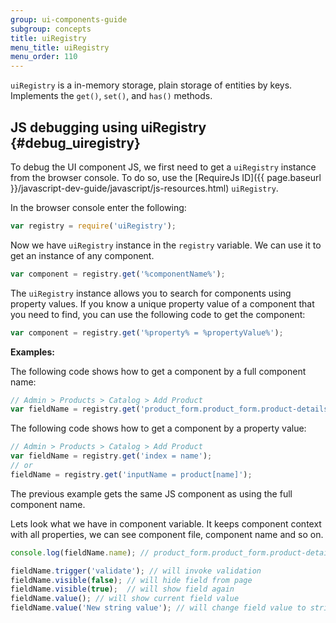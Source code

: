 ```yaml
---
group: ui-components-guide
subgroup: concepts
title: uiRegistry
menu_title: uiRegistry
menu_order: 110
---
```


`uiRegistry` is a in-memory storage, plain storage of entities by keys. Implements the `get()`, `set()`, and `has()` methods.

## JS debugging using uiRegistry {#debug_uiregistry}

To debug the UI component JS, we first need to get a `uiRegistry` instance from the browser console. To do so, use the [RequireJs ID]({{ page.baseurl }}/javascript-dev-guide/javascript/js-resources.html) `uiRegistry`.

In the browser console enter the following:

```js
var registry = require('uiRegistry');
```

Now we have `uiRegistry` instance in the `registry` variable. We can use it to get an instance of any component.

```js
var component = registry.get('%componentName%');
```

The `uiRegistry` instance allows you to search for components using property values.
If you know a unique property value of a component that you need to find, you can use the following code to get the component:

```js
var component = registry.get('%property% = %propertyValue%');
```

**Examples:**

The following code shows how to get a component by a full component name:

```js
// Admin > Products > Catalog > Add Product
var fieldName = registry.get('product_form.product_form.product-details.container_name.name');
```

The following code shows how to get a component by a property value:

```js
// Admin > Products > Catalog > Add Product
var fieldName = registry.get('index = name');
// or
fieldName = registry.get('inputName = product[name]');
```

The previous example gets the same JS component as using the full component name.

Lets look what we have in component variable. It keeps component context with all properties, we can see component file, component name and so on.

```js
console.log(fieldName.name); // product_form.product_form.product-details.container_name.name

fieldName.trigger('validate'); // will invoke validation
fieldName.visible(false); // will hide field from page
fieldName.visible(true);  // will show field again
fieldName.value(); // will show current field value
fieldName.value('New string value'); // will change field value to string 'New string value'
```
